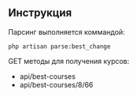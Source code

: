 ## Инструкция

Парсинг выполняется коммандой:

```console
php artisan parse:best_change
```

GET методы для получения курсов:
- api/best-courses
- api/best-courses/8/66